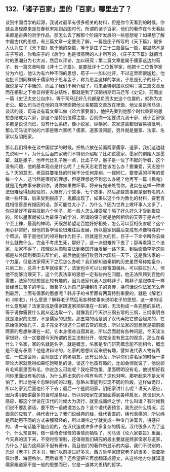 ## 132.「诸子百家」里的「百家」哪里去了？
谈到中国哲学的起源，我说过最早有很多相关的材料，但是你今天看到的时候，你就会发现原来是在春秋末期到战国时代，所谓的诸子百家，他们的著作在今天看起来都是古典的哲学作品，那怎么去了解那个阶段所发展的一些思想呢？如果想了解中国古代的思想，有三篇文章一定要先了解，一篇是庄子所写的《天下篇》，很多人认为庄子《天下篇》属于他的杂篇，等于是庄子三十三篇最后一篇，那显然不是庄子写的，你看庄子的《后学》也是很高明的人才所写的，《庄子天下篇》就把当时的思潮分为七大派，然后以评论、加以研究；第二篇文章是属于儒家这边的荀子，有一篇文章叫做《非十二子篇》，是要批评十二位哲学家，他把十二位哲学家分为六组，他认为有六种不同的思想，荀子一一加以批评，不过这里面很尴尬，他也批评到同样属于儒家的子思与孟子，称为思孟这样的学派，子思是孔子的孙子，据说是写了中庸的，而孟子我们不用介绍了，将来会特别加以说明；第三篇文章反而在相形之下会显得更有总结性，那就是到了汉朝初期司马迁写《史记》，前面加一篇《史记太史公自序》，等于司马迁好几代都是负责太史这个位置的，就称为太史公。那么司马迁在他的自序里面把他父亲那篇文章放在里面，他父亲是司马谈，谈话的谈，司马谈有篇文章叫做《论六家要旨》，他把先秦到他那个时代重要的思想总结成为六家，那这个是特别值得注意，否则你一定要讲九流十家、诸子百家很多都是说说而已，没有什么系统，像小说家、纵横家、农家这些都很容易被批判，那么司马谈所说的六家是哪六家呢？儒家、道家没问题，另外就是墨家、法家、名家以及阴阳家。


那么我们将来在谈中国哲学的时候，把焦点放在前面两家儒家、道家，我们这边就先说明一下，为什么后面四家我们不特别介绍呢？比如说墨家，墨家的创始人是墨翟，就是墨子，他年代比孔子晚一点，比孟子早，墨子是一位了不起的学者，这个没有问题，他的基本观点是什么呢？上有天志老百姓该怎么办？要兼爱，天志是什么？天的意志，老百姓要相处的时候不分任何差别，一视同仁，要普遍的平等的爱每一个人，这当然是很好的理想，但是理想达不到怎么办呢？他再写一篇《民鬼》就是用鬼故事来教训你，说你如果做坏事，将来有鬼来处罚你，说实在这样一种做法很难经得起检验的，大概有六个故事、七个故事，然后那些故事都是很有名的人做一些坏事，后来受到报应了，鬼都出现了，如果以这个作为教化的材料，要老百姓相信善恶有报因的话，那可能性太小了，为什么？因为世界上做坏事人太多了，你只是好不容易找到六个例子，那一般人怎么接受呢？隔了好久好久才受到报应的。所以墨家就被认为最保守的学派，所谓的保守就是他所相信的天等于是古代一个至上神，最高的神明，天既然希望老百姓好好相处，怎么可以互相伤害呢？这个用心非常好，但他的哲学理论很难往后发展，所以墨家到最后变成有点像特殊的一个帮派，等于是他们的领导称作为巨子，巨就是巨大的巨，巨子一下命令叫你去做什么就做什么，完全不考虑生死，那好了，这一派很难传下去了；那再看第二个法家，法家不得了，按理说从商鞅变法到秦国开始发展一路下来，到后面像李斯这些都是从外国到秦国去帮忙的，最后他能够打败另外六国统一天下，这是靠法家的一个力量，但是法家得天下之后怎么办呢？我们都知道秦朝的历史虽然号称始皇帝，只到二世，总共十五年就结束了，法家也许可以让你富国强兵，可以胜过别人，但他不能够治理天下，这个代表法家的思想一定有些内在问题，他无法照顾到百姓的需要，法家的思想是比较有趣的，因为法家代表人是韩非子，韩非子是跟李斯一样曾经当过荀子的学生，而荀子认为自己是接到孔子的真传，换句话说你法家怎么弄到最后，上面有儒家的思想呢？韩非子的书里面有两篇特别重要的，就是《解老》和《喻老》，什么意思？解释老子然后用各种故事来说明老子的思想，这一来的话什么意思呢？法家变成是儒家跟道家把拼凑在一起的，无法构成一各完整的系统，等于说你需要什么就从这边取一个，就像我们今天讲三纲五常的三纲，三纲很明白就是法家的思想，不是儒家的思想，那五常的话是到了汉代再把它整合起来的，在原始儒家像孔子、孟子完全不谈这个三纲五常的观念，所以法家的思想就是把前面两家的思想拼凑在一起，它本身很难自圆其说，所以后面就有各种问题，今天谈法家很好，但一定要跟今天所谓的民主法制分开，他完全没有民主的观念，那么在看什么？名家，家的名就是名字，就是概念，名家是专门研究概念能不能相合，概念是不是有矛盾？他是讲辩论的，名家的思想听起来很有趣，譬如说代表人物有两位，一位是会师，会师是庄子的老朋友，还有公孙龙，所以你们讲名家的时候一讲辩论大家就觉得如果吃饱喝足的话，谈这个也蛮有趣的，比如会师就说了，他说卵有毛鸡蛋里面有毛，你说怎么可能呢？我吃荷包蛋，里面明明没有毛，他说那好我问你里面没有毛的话，为什么孵出来的小鸡有毛呢？这也对啊，那听起来不是太可怕了，所以他完全忽略时间的过程，忽略从潜能到实现不同的阶段，这样做诡辩，所以名家到后面也传不下去；最后一个是阴阳家，阴阳家讲什么呢？讲天人感应，因为讲阴阳讲最多的当时是易经，所以阴阳家在这里面得到各种启发，就谈到天人感应，那这个学说在汉代的时候大为流行，就变成谶纬之学，什么叫谶？有时候我们说不要乱讲话，要不然一语成谶怎么办？这个谶代表预言，我先说什么情况，后面真的应验了，纬代表什么？我们说经典的经，经代表直的，纬代表横的，所以纬是帮助用不同的方式来解释经的，所以谶纬之学就变成一种专门讲寓言，讲感应的，讲一句话能不能应验的，在汉代造成许多许多复杂的情况，汉代很多人为了这个，什么预言啊，做一些奇奇怪怪的事情而牺牲了，司马谈《论六家要旨》里面，今天真的流下来，不受时空限制，还值得我们研究的最主要就是两家儒家与道家，为什么？因为这两家不但有著作，而且他们的著作所显示的内容，我们不说别的，光说《老子》这本书，我们以前提过好多次，西方哲学家研究老子的很多，像亚斯佩尔思、海德格尔，而后者呢？还希望把它再度翻译成德文，从这些地方你就知道儒家跟道家不是一般的思想而已，它是一道体大思精的哲学。

